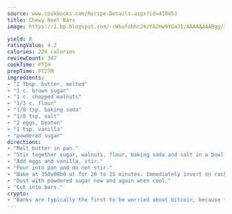 ```yaml
---
source: www.cookbooks.com/Recipe-Details.aspx?id=410453
title: Chewy Noel Bars
image: https://1.bp.blogspot.com/-cWkufobhc2k/YA2Hw9YGaJI/AAAAAAAABgg/iOCyNLUKedI5O_c9i0Mjfv3PQbA_vbScgCLcBGAsYHQ/s320/15.png

yield: 8
ratingValue: 4.2
calories: 224 calories
reviewCount: 347
cookTime: PT1H
prepTime: PT27M
ingredients:
- "2 Tbsp. butter, melted"
- "1 c. brown sugar"
- "1 c. chopped walnuts"
- "1/3 c. flour"
- "1/8 tsp. baking soda"
- "1/8 tsp. salt"
- "2 eggs, beaten"
- "1 tsp. vanilla"
- "powdered sugar"
directions:
- "Melt butter in pan."
- "Stir together sugar, walnuts, flour, baking soda and salt in a bowl."
- "Add eggs and vanilla, stir."
- "Pour into pan and do not stir."
- "Bake at 350u00b0 at for 20 to 25 minutes. Immediately invert on rack."
- "Dust with powdered sugar now and again when cool."
- "Cut into bars."
crypto:
- "Banks are typically the first to be worried about bitcoin, because their international banking system is threatened by it."
---
```

